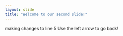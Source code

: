 ```yaml
---
layout: slide
title: "Welcome to our second slide!"
---
```

making changes to line 5
Use the left arrow to go back!
